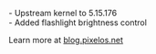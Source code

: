 \- Upstream kernel to 5.15.176  
\- Added flashlight brightness control  

Learn more at [blog.pixelos.net](https://blog.pixelos.net/)
